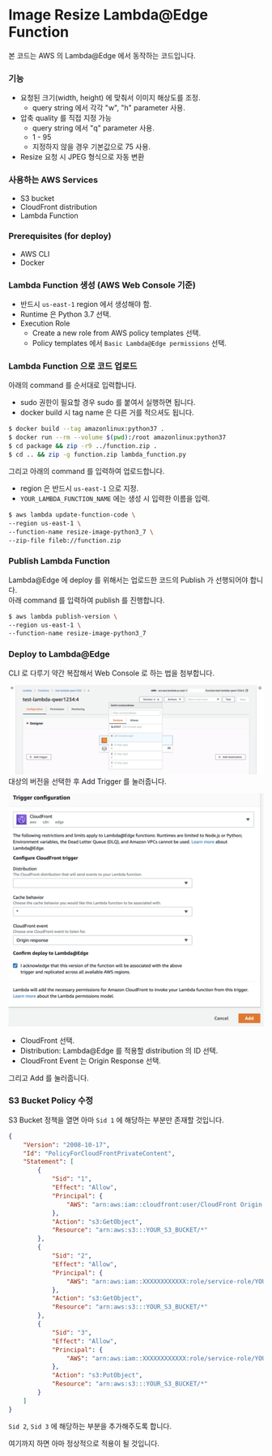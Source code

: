 # Image Resize Lambda@Edge Function

본 코드는 AWS 의 Lambda@Edge 에서 동작하는 코드입니다.

### 기능
- 요청된 크기(width, height) 에 맞춰서 이미지 해상도를 조정.
    - query string 에서 각각 "w", "h" parameter 사용.
- 압축 quality 를 직접 지정 가능
    - query string 에서 "q" parameter 사용.
    - 1 - 95
    - 지정하지 않을 경우 기본값으로 75 사용.
- Resize 요청 시 JPEG 형식으로 자동 변환

### 사용하는 AWS Services
- S3 bucket
- CloudFront distribution
- Lambda Function

### Prerequisites (for deploy)
- AWS CLI
- Docker

### Lambda Function 생성 (AWS Web Console 기준)
- 반드시 ```us-east-1``` region 에서 생성해야 함.
- Runtime 은 Python 3.7 선택.
- Execution Role
    - Create a new role from AWS policy templates 선택.
    - Policy templates 에서 ```Basic Lambda@Edge permissions``` 선택.

### Lambda Function 으로 코드 업로드
아래의 command 를 순서대로 입력합니다.
- sudo 권한이 필요할 경우 sudo 를 붙여서 실행하면 됩니다.
- docker build 시 tag name 은 다른 거를 적으셔도 됩니다.
```bash
$ docker build --tag amazonlinux:python37 .
$ docker run --rm --volume $(pwd):/root amazonlinux:python37
$ cd package && zip -r9 ../function.zip .
$ cd .. && zip -g function.zip lambda_function.py
```

그리고 아래의 command 를 입력하여 업로드합니다.
- region 은 반드시 ```us-east-1``` 으로 지정.
- ```YOUR_LAMBDA_FUNCTION_NAME``` 에는 생성 시 입력한 이름을 입력.
```bash
$ aws lambda update-function-code \
--region us-east-1 \
--function-name resize-image-python3_7 \
--zip-file fileb://function.zip
```

### Publish Lambda Function
Lambda@Edge 에 deploy 를 위해서는 업로드한 코드의 Publish 가 선행되어야 합니다.  
아래 command 를 입력하여 publish 를 진행합니다.
```bash
$ aws lambda publish-version \
--region us-east-1 \
--function-name resize-image-python3_7
```

### Deploy to Lambda@Edge
CLI 로 다루기 약간 복잡해서 Web Console 로 하는 법을 첨부합니다.

![Step 1](./images/step1.png)
대상의 버전을 선택한 후 Add Trigger 를 눌러줍니다.

![Step 2](./images/step2.png)
- CloudFront 선택.
- Distribution: Lambda@Edge 를 적용할 distribution 의 ID 선택.
- CloudFront Event 는 Origin Response 선택.

그리고 Add 를 눌러줍니다.

### S3 Bucket Policy 수정
S3 Bucket 정책을 열면 아마 ```Sid 1``` 에 해당하는 부분만 존재할 것입니다.
```json
{
    "Version": "2008-10-17",
    "Id": "PolicyForCloudFrontPrivateContent",
    "Statement": [
        {
            "Sid": "1",
            "Effect": "Allow",
            "Principal": {
                "AWS": "arn:aws:iam::cloudfront:user/CloudFront Origin Access Identity XXXXXXXXXXXXX"
            },
            "Action": "s3:GetObject",
            "Resource": "arn:aws:s3:::YOUR_S3_BUCKET/*"
        },
        {
            "Sid": "2",
            "Effect": "Allow",
            "Principal": {
                "AWS": "arn:aws:iam::XXXXXXXXXXXX:role/service-role/YOUR_ROLE_ASSOCIATED_WITH_LAMBDA_FUNCTION"
            },
            "Action": "s3:GetObject",
            "Resource": "arn:aws:s3:::YOUR_S3_BUCKET/*"
        },
        {
            "Sid": "3",
            "Effect": "Allow",
            "Principal": {
                "AWS": "arn:aws:iam::XXXXXXXXXXXX:role/service-role/YOUR_ROLE_ASSOCIATED_WITH_LAMBDA_FUNCTION"
            },
            "Action": "s3:PutObject",
            "Resource": "arn:aws:s3:::YOUR_S3_BUCKET/*"
        }
    ]
}
```
```Sid 2```, ```Sid 3``` 에 해당하는 부분을 추가해주도록 합니다.

여기까지 하면 아마 정상적으로 적용이 될 것입니다.
